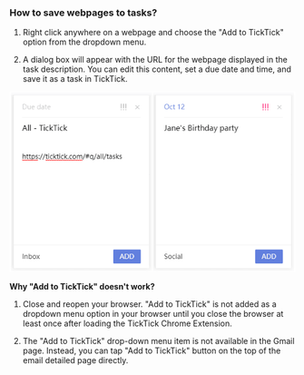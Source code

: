 ### How to save webpages to tasks?

1. Right click anywhere on a webpage and choose the "Add to TickTick" option from the dropdown menu.

2. A dialog box will appear with the URL for the webpage displayed in the task description. You can edit this content, set a due date and time, and save it as a task in TickTick.

![](../../images/chrome-extension/task/5.2.6.png) <br />

**Why "Add to TickTick" doesn't work?**

1. Close and reopen your browser. "Add to TickTick" is not added as a dropdown menu option in your browser until you close the browser at least once after loading the TickTick Chrome Extension.

2. The "Add to TickTick" drop-down menu item is not available in the Gmail page. Instead, you can tap "Add to TickTick" button on the top of the email detailed page directly.

